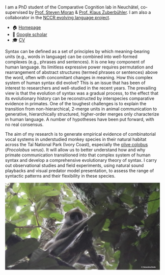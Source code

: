 I am a PhD student of the Comparative Cognition lab in Neuchâtel,  co-supervised by [Prof. Steven Moran](https://www.unine.ch/evolang/home/team/steven-moran.html) & [Prof. Klaus Zuberbühler](https://www.unine.ch/biologie/en/home/collaborators/laboratoire-de-cognition-compare/klaus-zuberbuhler.html). I am also a collaborator in the [NCCR evolving language project](https://evolvinglanguage.ch/).

- 🏠 [Homepage](https://www.unine.ch/biologie/en/home/collaborators/laboratoire-de-cognition-compare/quentin-gallot.html)
- 📰 [Google scholar](https://scholar.google.com/citations?user=q7wp10UAAAAJ&hl=fr&oi=ao)
- 🎓 [CV](Quentin_Gallot_CV.pdf)

Syntax can be defined as a set of principles by which meaning-bearing units (e.g., words in language) can be combined into well-formed complexes (e.g., phrases and sentences). It is one key component of human language. Its limitless expressive power requires permutation and rearrangement of abstract structures (termed phrases or sentences) above the word, often with concomitant changes in meaning. How this complex system of human syntax did evolve? This is an issue that has been of interest to researchers and well-studied in the recent years. The prevailing view is that the evolution of syntax was a gradual process, to the effect that its evolutionary history can be reconstructed by interspecies comparative evidence in primates. One of the toughest challenges is to explain the transition from non-hierarchical, 2-merge units in animal communication to generative, hierarchically structured, higher-order merges only characterize in human language. A number of hypotheses have been put forward, with no real consensus.

The aim of my research is to generate empirical evidence of combinatorial vocal systems in understudied monkey species in their natural habitat across the Taï National Park (Ivory Coast), especially the [olive colobus](https://en.wikipedia.org/wiki/Olive_colobus) (*Procolobus verus*). It will allow us to better understand how and why primate communication transitioned into that complex system of human syntax and develop a comprehensive evolutionary theory of syntax. I carry out observational studies and field experiments, using natural sound playbacks and visual predator model presentation, to assess the range of syntactic patterns and their flexibility in these species.

![Olive colobus](olive_colobus_QuentinGallot.png)
